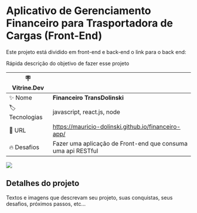 # Aplicativo de Gerenciamento Financeiro para Trasportadora de Cargas (Front-End)

Este projeto está dividido em front-end e back-end
o link para o back end: 

Rápida descrição do objetivo de fazer esse projeto

| :placard: Vitrine.Dev |     |
| -------------  | --- |
| :sparkles: Nome        | **Financeiro TransDolinski**
| :label: Tecnologias | javascript, react.js, node
| :rocket: URL         | https://mauricio-dolinski.github.io/financeiro-app/
| :fire: Desafios     | Fazer uma aplicação de Front-end que consuma uma api RESTful

<!-- Inserir imagem com a #vitrinedev ao final do link -->
![](https://via.placeholder.com/1200x500.png?text=imagem+lindona+do+meu+projeto#vitrinedev)

## Detalhes do projeto

Textos e imagens que descrevam seu projeto, suas conquistas, seus desafios, próximos passos, etc...
